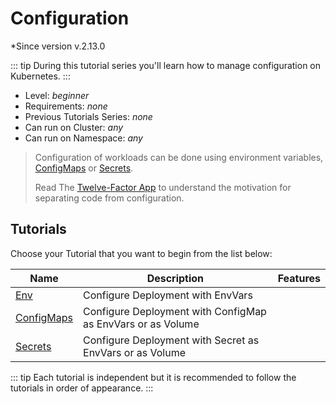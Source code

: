 # Configuration

*Since version  v.2.13.0

::: tip
During this tutorial series you'll learn how to manage configuration on Kubernetes.
:::

* Level: *beginner*
* Requirements: *none*
* Previous Tutorials Series: *none*
* Can run on Cluster: *any*
* Can run on Namespace: *any*

> Configuration of workloads can be done using environment variables, [ConfigMaps](https://kubernetes.io/docs/concepts/configuration/configmap/) or [Secrets](https://kubernetes.io/docs/concepts/configuration/secret/).
> 
> Read The [Twelve-Factor App](https://12factor.net/) to understand the motivation for separating code from configuration.

## Tutorials

Choose your Tutorial that you want to begin from the list below:

| Name                      | Description                                                 | Features |
|---------------------------|-------------------------------------------------------------|----------|
| [Env](env/)               | Configure Deployment with EnvVars                           |          |
| [ConfigMaps](configmaps/) | Configure Deployment with ConfigMap as EnvVars or as Volume |          |
| [Secrets](secrets/)       | Configure Deployment with Secret as EnvVars or as Volume    |          |

::: tip
Each tutorial is independent but it is recommended to follow the tutorials in order of appearance.
:::